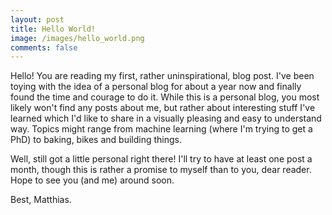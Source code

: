 ```yaml
---
layout: post
title: Hello World!
image: /images/hello_world.png
comments: false
---
```


<!---![]({{ page.image }})--->
Hello! You are reading my first, rather uninspirational, blog post. I've been toying with the idea of a personal blog for about a year now and finally found the time and courage to do it. While this is a personal blog, you most likely won't find any posts about me, but rather about interesting stuff I've learned which I'd like to share in a visually pleasing and easy to understand way. Topics might range from machine learning (where I'm trying to get a PhD) to baking, bikes and building things.

Well, still got a little personal right there! I'll try to have at least one post a month, though this is rather a promise to myself than to you, dear reader. Hope to see you (and me) around soon.

Best,
Matthias.
